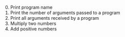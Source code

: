 0. Print program name
1. Print the number of arguments passed to a program
2. Print all arguments received by a program
3. Multiply two numbers
4. Add positive numbers

